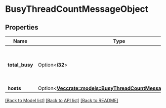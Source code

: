 # BusyThreadCountMessageObject

## Properties

Name | Type | Description | Notes
------------ | ------------- | ------------- | -------------
**total_busy** | Option<**i32**> | The total number of busy workers across all pods/hosts. | [optional]
**hosts** | Option<[**Vec<crate::models::BusyThreadCountMessageObjectHosts>**](BusyThreadCountMessage_object_hosts.md)> |  | [optional]

[[Back to Model list]](../README.md#documentation-for-models) [[Back to API list]](../README.md#documentation-for-api-endpoints) [[Back to README]](../README.md)


